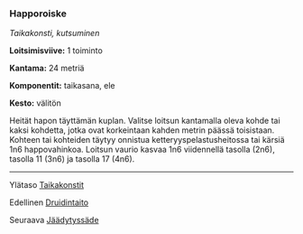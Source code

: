 ### Happoroiske

*Taikakonsti, kutsuminen*

**Loitsimisviive:** 1 toiminto

**Kantama:** 24 metriä

**Komponentit:** taikasana, ele

**Kesto:** välitön

Heität hapon täyttämän kuplan. Valitse loitsun kantamalla oleva kohde tai kaksi kohdetta, jotka ovat korkeintaan kahden metrin päässä toisistaan. Kohteen tai kohteiden täytyy onnistua ketteryyspelastusheitossa tai kärsiä 1n6 happovahinkoa. Loitsun vaurio kasvaa 1n6 viidennellä tasolla (2n6), tasolla 11 (3n6) ja tasolla 17 (4n6).

----

Ylätaso [Taikakonstit](0.piirin_taikakonstit.md)

Edellinen [Druidintaito](Druidintaito.md)

Seuraava [Jäädytyssäde](Jäädytyssäde.md)